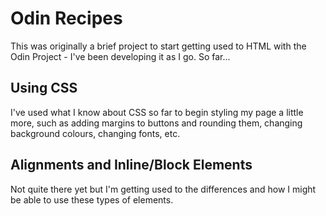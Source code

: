 # Odin Recipes
This was originally a brief project to start getting used to HTML with the Odin Project - I've been developing it as I go. So far...

## Using CSS
I've used what I know about CSS so far to begin styling my page a little more, such as adding margins to buttons and rounding them, changing background colours, changing fonts, etc.

## Alignments and Inline/Block Elements
Not quite there yet but I'm getting used to the differences and how I might be able to use these types of elements.